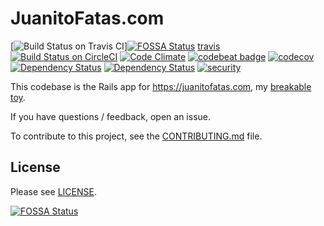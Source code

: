 # JuanitoFatas.com

[![Build Status on Travis CI](https://travis-ci.org/JuanitoFatas/JuanitoFatas.svg?branch=master)][![FOSSA Status](https://app.fossa.io/api/projects/git%2Bgithub.com%2FJuanitoFatas%2FJuanitoFatas.svg?type=shield)](https://app.fossa.io/projects/git%2Bgithub.com%2FJuanitoFatas%2FJuanitoFatas?ref=badge_shield)
[travis]
[![Build Status on CircleCI](https://circleci.com/gh/JuanitoFatas/JuanitoFatas.svg?style=svg)][circle]
[![Code Climate](https://codeclimate.com/github/JuanitoFatas/JuanitoFatas/badges/gpa.svg)][code-climate]
[![codebeat badge](https://codebeat.co/badges/888042b1-98bd-405e-95f0-61fa0be6ad45)][codebeat]
[![codecov](https://codecov.io/gh/JuanitoFatas/JuanitoFatas/branch/master/graph/badge.svg)][codecov]
[![Dependency Status](https://dependencyci.com/github/JuanitoFatas/JuanitoFatas/badge)][dependencyci]
[![Dependency Status](https://gemnasium.com/badges/github.com/JuanitoFatas/JuanitoFatas.svg)][gemnasium]
[![security](https://hakiri.io/github/JuanitoFatas/JuanitoFatas/master.svg)][hakiri]

[travis]: https://travis-ci.org/JuanitoFatas/JuanitoFatas
[circle]: https://circleci.com/gh/JuanitoFatas/JuanitoFatas
[code-climate]: https://codeclimate.com/github/JuanitoFatas/JuanitoFatas
[codebeat]: https://codebeat.co/projects/github-com-juanitofatas-juanitofatas
[codecov]: https://codecov.io/gh/JuanitoFatas/JuanitoFatas
[dependencyci]: https://dependencyci.com/github/JuanitoFatas/JuanitoFatas
[hakiri]: https://hakiri.io/github/JuanitoFatas/JuanitoFatas/master
[gemnasium]: https://gemnasium.com/github.com/JuanitoFatas/JuanitoFatas

This codebase is the Rails app for https://juanitofatas.com, my [breakable toy][breakable-toy].

If you have questions / feedback, open an issue.

To contribute to this project, see the [CONTRIBUTING.md][] file.

[CONTRIBUTING.md]: CONTRIBUTING.md
[breakable-toy]: http://chimera.labs.oreilly.com/books/1234000001813/ch05.html#breakable_toys

## License

Please see [LICENSE][].

[LICENSE]: https://github.com/JuanitoFatas/JuanitoFatas/blob/master/LICENSE


[![FOSSA Status](https://app.fossa.io/api/projects/git%2Bgithub.com%2FJuanitoFatas%2FJuanitoFatas.svg?type=large)](https://app.fossa.io/projects/git%2Bgithub.com%2FJuanitoFatas%2FJuanitoFatas?ref=badge_large)